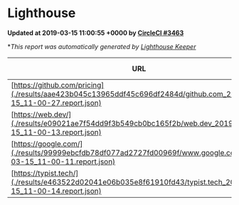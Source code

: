 
# Lighthouse

**Updated at 2019-03-15 11:00:55 +0000 by [CircleCI #3463](https://circleci.com/gh/ItinerisLtd/lighthouse-keeper-example/3463)**

**This report was automatically generated by [Lighthouse Keeper](https://github.com/itinerisltd/lighthouse-keeper)*

| URL | Performance | Accessibility | Best Practices | SEO | PWA | Updated At |
| --- | --- | --- | --- | --- | --- | --- |
| [https://github.com/pricing](./results/aae423b045c13965ddf45c696df2484d/github.com_2019-03-15_11-00-27.report.json) | 0.8 | 0.89 | 0.93 | 0.9 | 0.58 | 2019-03-15T11:00:27.094Z |
| [https://web.dev/](./results/e09021ae7f54dd9f3b549cb0bc165f2b/web.dev_2019-03-15_11-00-13.report.json) | 0.94 | 0.93 | 0.93 | 0.87 | 1 | 2019-03-15T11:00:13.142Z |
| [https://google.com/](./results/99999ebcfdb78df077ad2727fd00969f/www.google.com_2019-03-15_11-00-11.report.json) | 0.94 | 0.71 | 0.93 | 0.82 | 0.58 | 2019-03-15T11:00:11.463Z |
| [https://typist.tech/](./results/e463522d02041e06b035e8f61910fd43/typist.tech_2019-03-15_11-00-14.report.json) | 1 |  |  |  |  | 2019-03-15T11:00:14.095Z |
